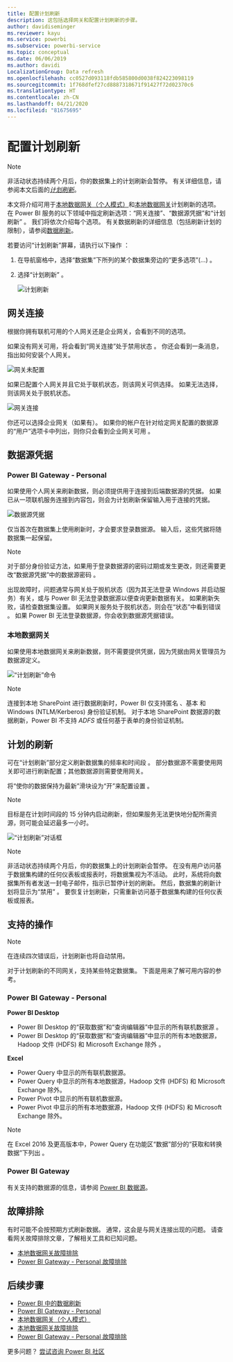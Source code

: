 ```yaml
---
title: 配置计划刷新
description: 这包括选择网关和配置计划刷新的步骤。
author: davidiseminger
ms.reviewer: kayu
ms.service: powerbi
ms.subservice: powerbi-service
ms.topic: conceptual
ms.date: 06/06/2019
ms.author: davidi
LocalizationGroup: Data refresh
ms.openlocfilehash: cc0527d093118fdb585800d0038f824223098119
ms.sourcegitcommit: 1f768dfef27cd8887318671f91427f72d02370c6
ms.translationtype: HT
ms.contentlocale: zh-CN
ms.lasthandoff: 04/21/2020
ms.locfileid: "81675695"
---
```

# <a name="configure-scheduled-refresh"></a>配置计划刷新

>[!NOTE]
>非活动状态持续两个月后，你的数据集上的计划刷新会暂停。 有关详细信息，请参阅本文后面的[*计划刷新*](#scheduled-refresh)。

本文将介绍可用于[本地数据网关（个人模式）](service-gateway-personal-mode.md)和[本地数据网关](service-gateway-onprem.md)计划刷新的选项。 在 Power BI 服务的以下领域中指定刷新选项：“网关连接”、“数据源凭据”和“计划刷新”    。 我们将依次介绍每个选项。 有关数据刷新的详细信息（包括刷新计划的限制），请参阅[数据刷新](refresh-data.md#data-refresh)。

若要访问“计划刷新”屏幕，请执行以下操作  ：

1. 在导航窗格中，选择“数据集”下所列的某个数据集旁边的“更多选项”(…)   。
2. 选择“计划刷新”  。

    ![计划刷新](media/refresh-scheduled-refresh/dataset-menu.png)

## <a name="gateway-connection"></a>网关连接

根据你拥有联机可用的个人网关还是企业网关，会看到不同的选项。

如果没有网关可用，将会看到“网关连接”处于禁用状态  。 你还会看到一条消息，指出如何安装个人网关。

![网关未配置](media/refresh-scheduled-refresh/gateway-not-configured.png)

如果已配置个人网关并且它处于联机状态，则该网关可供选择。 如果无法选择，则该网关处于脱机状态。

![网关连接](media/refresh-scheduled-refresh/gateway-connection.png)

你还可以选择企业网关（如果有）。 如果你的帐户在针对给定网关配置的数据源的“用户”选项卡中列出，则你只会看到企业网关可用  。

## <a name="data-source-credentials"></a>数据源凭据

### <a name="power-bi-gateway---personal"></a>Power BI Gateway - Personal

如果使用个人网关来刷新数据，则必须提供用于连接到后端数据源的凭据。 如果已从一项联机服务连接到内容包，则会为计划刷新保留输入用于连接的凭据。

![数据源凭据](media/refresh-scheduled-refresh/data-source-credentials-pgw.png)

仅当首次在数据集上使用刷新时，才会要求登录数据源。 输入后，这些凭据将随数据集一起保留。

> [!NOTE]
> 对于部分身份验证方法，如果用于登录数据源的密码过期或发生更改，则还需要更改“数据源凭据”中的数据源密码  。

出现故障时，问题通常与网关处于脱机状态（因为其无法登录 Windows 并启动服务）有关，或与 Power BI 无法登录数据源以便查询更新数据有关。 如果刷新失败，请检查数据集设置。 如果网关服务处于脱机状态，则会在“状态”中看到错误  。 如果 Power BI 无法登录数据源，你会收到数据源凭据错误。

### <a name="on-premises-data-gateway"></a>本地数据网关

如果使用本地数据网关来刷新数据，则不需要提供凭据，因为凭据由网关管理员为数据源定义。

![“计划刷新”命令](media/refresh-scheduled-refresh/data-source-credentials-egw.png)

> [!NOTE]
> 连接到本地 SharePoint 进行数据刷新时，Power BI 仅支持匿名  、基本  和 Windows (NTLM/Kerberos)  身份验证机制。 对于本地 SharePoint 数据源的数据刷新，Power BI 不支持 *ADFS* 或任何基于表单的身份验证机制。 

## <a name="scheduled-refresh"></a>计划的刷新

可在“计划刷新”部分定义刷新数据集的频率和时间段  。 部分数据源不需要使用网关即可进行刷新配置；其他数据源则需要使用网关。

将“使你的数据保持为最新”滑块设为“开”来配置设置   。

> [!NOTE]
> 目标是在计划时间段的 15 分钟内启动刷新，但如果服务无法更快地分配所需资源，则可能会延迟最多一小时。

![“计划刷新”对话框](media/refresh-scheduled-refresh/scheduled-refresh.png)

> [!NOTE]
> 非活动状态持续两个月后，你的数据集上的计划刷新会暂停。 在没有用户访问基于数据集构建的任何仪表板或报表时，将数据集视为不活动。 此时，系统将向数据集所有者发送一封电子邮件，指示已暂停计划的刷新。 然后，数据集的刷新计划将显示为“禁用”  。 要恢复计划刷新，只需重新访问基于数据集构建的任何仪表板或报表。

## <a name="whats-supported"></a>支持的操作


> [!NOTE]
> 在连续四次错误后，计划刷新也将自动禁用。

对于计划刷新的不同网关，支持某些特定数据集。 下面是用来了解可用内容的参考。

### <a name="power-bi-gateway---personal"></a>Power BI Gateway - Personal

**Power BI Desktop**

* Power BI Desktop 的“获取数据”和“查询编辑器”中显示的所有联机数据源  。
* Power BI Desktop 的“获取数据”和“查询编辑器”中显示的所有本地数据源，Hadoop 文件 (HDFS) 和 Microsoft Exchange 除外  。

**Excel**

* Power Query 中显示的所有联机数据源。
* Power Query 中显示的所有本地数据源，Hadoop 文件 (HDFS) 和 Microsoft Exchange 除外。
* Power Pivot 中显示的所有联机数据源。
* Power Pivot 中显示的所有本地数据源，Hadoop 文件 (HDFS) 和 Microsoft Exchange 除外。

> [!NOTE]
> 在 Excel 2016 及更高版本中，Power Query 在功能区“数据”部分的“获取和转换数据”下列出   。

### <a name="power-bi-gateway"></a>Power BI Gateway

有关支持的数据源的信息，请参阅 [Power BI 数据源](power-bi-data-sources.md)。

## <a name="troubleshooting"></a>故障排除
有时可能不会按预期方式刷新数据。 通常，这会是与网关连接出现的问题。 请查看网关故障排除文章，了解相关工具和已知问题。

- [本地数据网关故障排除](service-gateway-onprem-tshoot.md)
- [Power BI Gateway - Personal 故障排除](service-admin-troubleshooting-power-bi-personal-gateway.md)

## <a name="next-steps"></a>后续步骤

- [Power BI 中的数据刷新](refresh-data.md)  
- [Power BI Gateway - Personal](service-gateway-personal-mode.md)  
- [本地数据网关（个人模式）](service-gateway-onprem.md)  
- [本地数据网关故障排除](service-gateway-onprem-tshoot.md)  
- [Power BI Gateway - Personal 故障排除](service-admin-troubleshooting-power-bi-personal-gateway.md)  

更多问题？ [尝试咨询 Power BI 社区](https://community.powerbi.com/)